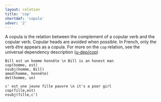 ```yaml
---
layout: relation
title: 'cop'
shortdef: 'copula'
udver: '2'
---
```


A copula is the relation between the complement of a copular verb and the copular verb.
Copular heads are avoided when possible.
In French, only the verb _être_ appears as a copula.
For more on the `cop` relation, see the universal dependency description ([u-dep/cop]())

~~~ sdparse
Bill est un homme honnête \n Bill is an honest man
cop(homme, est)
nsubj(homme, Bill)
amod(homme, honnête)
det(homme, un)
~~~

~~~ sdparse
c' est une jeune fille pauvre \n it's a poor girl
cop(fille,est)
nsubj(fille,c')
~~~
<!-- Interlanguage links updated Út zář 29 20:43:14 CEST 2020 -->
